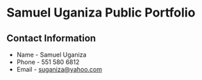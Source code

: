 # Samuel Uganiza Public Portfolio

## Contact Information

* Name - Samuel Uganiza
* Phone - 551 580 6812
* Email - suganiza@yahoo.com
